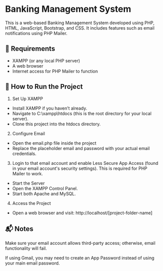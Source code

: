 # Banking Management System #
This is a web-based Banking Management System developed using PHP, HTML, JavaScript, Bootstrap, and CSS. It includes features such as email notifications using PHP Mailer.

## 🔧 Requirements ##
- XAMPP (or any local PHP server)
- A web browser
- Internet access for PHP Mailer to function

## 🚀 How to Run the Project ##
1. Set Up XAMPP
- Install XAMPP if you haven’t already.
- Navigate to C:\xampp\htdocs (this is the root directory for your local server).
- Clone this project into the htdocs directory.

2. Configure Email
- Open the email.php file inside the project
- Replace the placeholder email and password with your actual email credentials.

3. Login to that email account and enable Less Secure App Access (found in your email account's security settings). This is required for PHP Mailer to work.
- Start the Server
- Open the XAMPP Control Panel.
- Start both Apache and MySQL.

4. Access the Project
- Open a web browser and visit: http://localhost/[project-folder-name]

## 📬 Notes ##
Make sure your email account allows third-party access; otherwise, email functionality will fail.

If using Gmail, you may need to create an App Password instead of using your main email password.
